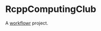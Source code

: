 # RcppComputingClub

A [workflowr][] project.

[workflowr]: https://github.com/jdblischak/workflowr

